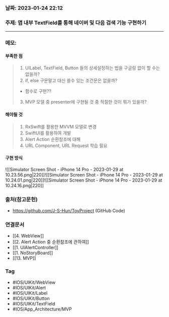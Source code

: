 ### 날짜: 2023-01-24 22:12

### 주제:  앱 내부 TextField를 통해 네이버 및 다음 검색 기능 구현하기
---
### 메모: 
#### 부족한 점
> 1. UILabel, TextField, Button 들의 상세설정하는 법을 구글링 없이 할 수는 없을까?
> 2. if, else 구문말고 대신 쓸수 있는 조건문은 없을까? 
> 	-  함수로 구현??
> 3. MVP 모델 중 presenter에 구현될 것 중 적절한 것이 뭐가 있을까?
#### 해야될 것
> 1. RxSwift를 활용한 MVVM 모델로 변경 
> 2. SwiftUI를 활용하여 개발
> 3. Alert Action 순환참조에 대해
> 4. URL Component, URL Request 학습 필요
#### 구현 방식
![[Simulator Screen Shot - iPhone 14 Pro - 2023-01-29 at 10.23.56.png|220]]![[Simulator Screen Shot - iPhone 14 Pro - 2023-01-29 at 10.24.01.png|220]]![[Simulator Screen Shot - iPhone 14 Pro - 2023-01-29 at 10.24.16.png|220]]

### 출처(참고문헌) 
- https://github.com/J-S-Hun/ToyProject (GitHub Code)

### 연결문서 
- [[4. WebView]]
- [[2. Alert Action 중 순환참조에 관하여]]
- [[1. UIAlertController]]
- [[1. NoStoryBoard]]
- [[13. MVP]]

### Tag
- #IOS/UIKit/WebView
- #IOS/UIKit/Alert 
- #IOS/UIKit/Label
- #IOS/UIKit/Button 
- #IOS/UIKit/TextField
- #IOS/App_Architecture/MVP 